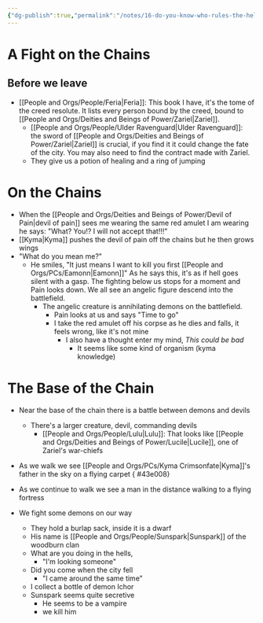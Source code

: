 ```yaml
---
{"dg-publish":true,"permalink":"/notes/16-do-you-know-who-rules-the-hells/","tags":["Session-Notes"]}
---
```



# A Fight on the Chains
## Before we leave
- [[People and Orgs/People/Feria\|Feria]]: This book I have, it's the tome of the creed resolute. It lists every person bound by the creed, bound to [[People and Orgs/Deities and Beings of Power/Zariel\|Zariel]].
	- [[People and Orgs/People/Ulder Ravenguard\|Ulder Ravenguard]]: the sword of [[People and Orgs/Deities and Beings of Power/Zariel\|Zariel]] is crucial, if you find it it could change the fate of the city. You may also need to find the contract made with Zariel. 
	- They give us a potion of healing and a ring of jumping


# On the Chains
- When the [[People and Orgs/Deities and Beings of Power/Devil of Pain\|devil of pain]] sees me wearing the same red amulet I am wearing he says: "What? You!? I will not accept that!!!"
- [[Kyma\|Kyma]] pushes the devil of pain off the chains but he then grows wings 
- "What do you mean me?"
	- He smiles, "It just means I want to kill you first [[People and Orgs/PCs/Eamonn\|Eamonn]]" As he says this, it's as if hell goes silent with a gasp. The fighting below us stops for a moment and Pain looks down. We all see an angelic figure descend into the battlefield.
		- The angelic creature is annihilating demons on the battlefield. 
			- Pain looks at us and says "Time to go"
			- I take the red amulet off his corpse as he dies and falls, it feels wrong, like it's not mine
				- I also have a thought enter my mind, *This could be bad*
					- It seems like some kind of organism (kyma knowledge)
# The Base of the Chain
- Near the base of the chain there is a battle between demons and devils
	- There's a larger creature, devil, commanding devils
		- [[People and Orgs/People/Lulu\|Lulu]]: That looks like [[People and Orgs/Deities and Beings of Power/Lucile\|Lucile]], one of Zariel's war-chiefs
- As we walk we see [[People and Orgs/PCs/Kyma Crimsonfate\|Kyma]]'s father in the sky on a flying carpet
{ #43e008}

- As we continue to walk we see a man in the distance walking to a flying fortress
- We fight some demons on our way
	- They hold a burlap sack, inside it is a dwarf
	- His name is [[People and Orgs/People/Sunspark\|Sunspark]] of the woodburn clan
	- What are you doing in the hells, 
		- "I'm looking someone"
	- Did you come when the city fell
		- "I came around the same time"
	- I collect a bottle of demon Ichor
	- Sunspark seems quite secretive
		- He seems to be a vampire
		- we kill him
